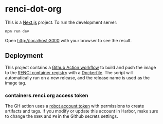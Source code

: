# renci-dot-org

This is a [Next.js](https://nextjs.org/) project. To run the development server:

```bash
npm run dev
```

Open [http://localhost:3000](http://localhost:3000) with your browser to see the result.

## Deployment
This project contains a [Github Action workflow](./.github/workflows/build-image-and-push.yaml) to build and push the image to the [RENCI container registry](containers.renci.org) with a [Dockerfile](./Dockerfile). The script will automatically run on a new release, and the release name is used as the image tag.

### containers.renci.org access token
The GH action uses a [robot account token](https://goharbor.io/docs/1.10/working-with-projects/project-configuration/create-robot-accounts/) with permissions to create artifacts and tags. If you modify or update this account in Harbor, make sure to change the `USER` and `PW` in the Github secrets settings.